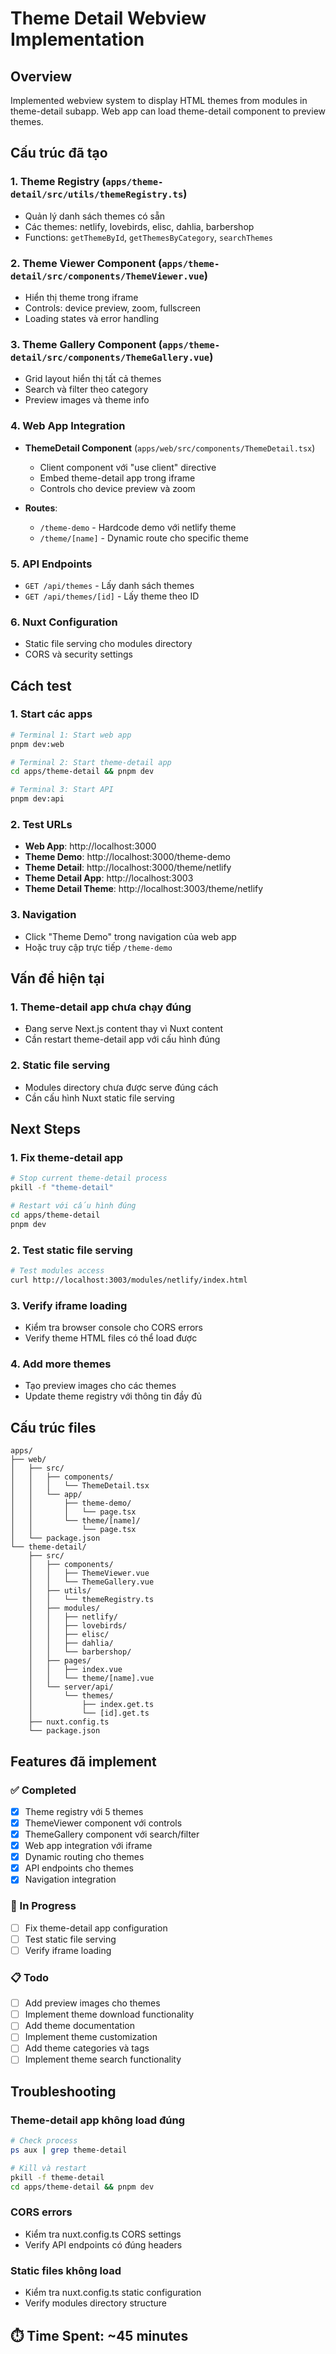 # Theme Detail Webview Implementation

## Overview
Implemented webview system to display HTML themes from modules in theme-detail subapp. Web app can load theme-detail component to preview themes.

## Cấu trúc đã tạo

### 1. Theme Registry (`apps/theme-detail/src/utils/themeRegistry.ts`)
- Quản lý danh sách themes có sẵn
- Các themes: netlify, lovebirds, elisc, dahlia, barbershop
- Functions: `getThemeById`, `getThemesByCategory`, `searchThemes`

### 2. Theme Viewer Component (`apps/theme-detail/src/components/ThemeViewer.vue`)
- Hiển thị theme trong iframe
- Controls: device preview, zoom, fullscreen
- Loading states và error handling

### 3. Theme Gallery Component (`apps/theme-detail/src/components/ThemeGallery.vue`)
- Grid layout hiển thị tất cả themes
- Search và filter theo category
- Preview images và theme info

### 4. Web App Integration
- **ThemeDetail Component** (`apps/web/src/components/ThemeDetail.tsx`)
  - Client component với "use client" directive
  - Embed theme-detail app trong iframe
  - Controls cho device preview và zoom

- **Routes**:
  - `/theme-demo` - Hardcode demo với netlify theme
  - `/theme/[name]` - Dynamic route cho specific theme

### 5. API Endpoints
- `GET /api/themes` - Lấy danh sách themes
- `GET /api/themes/[id]` - Lấy theme theo ID

### 6. Nuxt Configuration
- Static file serving cho modules directory
- CORS và security settings

## Cách test

### 1. Start các apps
```bash
# Terminal 1: Start web app
pnpm dev:web

# Terminal 2: Start theme-detail app  
cd apps/theme-detail && pnpm dev

# Terminal 3: Start API
pnpm dev:api
```

### 2. Test URLs
- **Web App**: http://localhost:3000
- **Theme Demo**: http://localhost:3000/theme-demo
- **Theme Detail**: http://localhost:3000/theme/netlify
- **Theme Detail App**: http://localhost:3003
- **Theme Detail Theme**: http://localhost:3003/theme/netlify

### 3. Navigation
- Click "Theme Demo" trong navigation của web app
- Hoặc truy cập trực tiếp `/theme-demo`

## Vấn đề hiện tại

### 1. Theme-detail app chưa chạy đúng
- Đang serve Next.js content thay vì Nuxt content
- Cần restart theme-detail app với cấu hình đúng

### 2. Static file serving
- Modules directory chưa được serve đúng cách
- Cần cấu hình Nuxt static file serving

## Next Steps

### 1. Fix theme-detail app
```bash
# Stop current theme-detail process
pkill -f "theme-detail"

# Restart với cấu hình đúng
cd apps/theme-detail
pnpm dev
```

### 2. Test static file serving
```bash
# Test modules access
curl http://localhost:3003/modules/netlify/index.html
```

### 3. Verify iframe loading
- Kiểm tra browser console cho CORS errors
- Verify theme HTML files có thể load được

### 4. Add more themes
- Tạo preview images cho các themes
- Update theme registry với thông tin đầy đủ

## Cấu trúc files

```
apps/
├── web/
│   ├── src/
│   │   ├── components/
│   │   │   └── ThemeDetail.tsx
│   │   └── app/
│   │       ├── theme-demo/
│   │       │   └── page.tsx
│   │       └── theme/[name]/
│   │           └── page.tsx
│   └── package.json
└── theme-detail/
    ├── src/
    │   ├── components/
    │   │   ├── ThemeViewer.vue
    │   │   └── ThemeGallery.vue
    │   ├── utils/
    │   │   └── themeRegistry.ts
    │   ├── modules/
    │   │   ├── netlify/
    │   │   ├── lovebirds/
    │   │   ├── elisc/
    │   │   ├── dahlia/
    │   │   └── barbershop/
    │   ├── pages/
    │   │   ├── index.vue
    │   │   └── theme/[name].vue
    │   └── server/api/
    │       └── themes/
    │           ├── index.get.ts
    │           └── [id].get.ts
    ├── nuxt.config.ts
    └── package.json
```

## Features đã implement

### ✅ Completed
- [x] Theme registry với 5 themes
- [x] ThemeViewer component với controls
- [x] ThemeGallery component với search/filter
- [x] Web app integration với iframe
- [x] Dynamic routing cho themes
- [x] API endpoints cho themes
- [x] Navigation integration

### 🔄 In Progress
- [ ] Fix theme-detail app configuration
- [ ] Test static file serving
- [ ] Verify iframe loading

### 📋 Todo
- [ ] Add preview images cho themes
- [ ] Implement theme download functionality
- [ ] Add theme documentation
- [ ] Implement theme customization
- [ ] Add theme categories và tags
- [ ] Implement theme search functionality

## Troubleshooting

### Theme-detail app không load đúng
```bash
# Check process
ps aux | grep theme-detail

# Kill và restart
pkill -f theme-detail
cd apps/theme-detail && pnpm dev
```

### CORS errors
- Kiểm tra nuxt.config.ts CORS settings
- Verify API endpoints có đúng headers

### Static files không load
- Kiểm tra nuxt.config.ts static configuration
- Verify modules directory structure

## ⏱️ Time Spent: ~45 minutes 